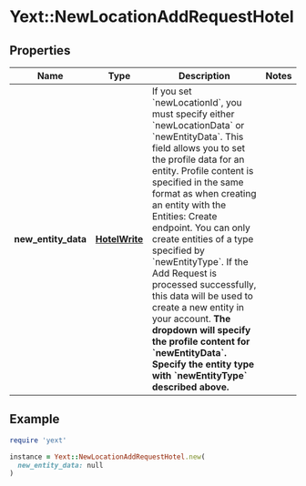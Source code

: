 # Yext::NewLocationAddRequestHotel

## Properties

| Name | Type | Description | Notes |
| ---- | ---- | ----------- | ----- |
| **new_entity_data** | [**HotelWrite**](HotelWrite.md) | If you set &#x60;newLocationId&#x60;, you must specify either &#x60;newLocationData&#x60; or &#x60;newEntityData&#x60;.  This field allows you to set the profile data for an entity. Profile content is specified in the same format as when creating an entity with the Entities: Create endpoint. You can only create entities of a type specified by &#x60;newEntityType&#x60;.  If the Add Request is processed successfully, this data will be used to create a new entity in your account.  **The dropdown will specify the profile content for &#x60;newEntityData&#x60;. Specify the entity type with &#x60;newEntityType&#x60; described above.**  |  |

## Example

```ruby
require 'yext'

instance = Yext::NewLocationAddRequestHotel.new(
  new_entity_data: null
)
```

